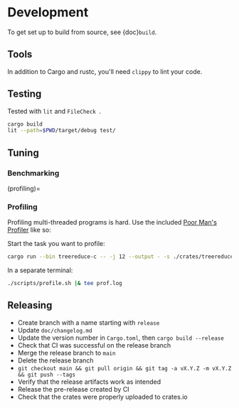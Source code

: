 # Development

To get set up to build from source, see {doc}`build`.

## Tools

In addition to Cargo and rustc, you'll need `clippy` to lint your code.

## Testing

Tested with `lit` and `FileCheck `. 

```sh
cargo build
lit --path=$PWD/target/debug test/
```

## Tuning

### Benchmarking

(profiling)=
### Profiling

Profiling multi-threaded programs is hard. Use the included [Poor Man's
Profiler][poor-man] like so:

Start the task you want to profile:

```sh
cargo run --bin treereduce-c -- -j 12 --output - -s ./crates/treereduce/benches/c/hello-world-big.c 'clang -o /dev/null @@.c'
```

In a separate terminal:

```sh
./scripts/profile.sh |& tee prof.log
```

## Releasing

- Create branch with a name starting with `release`
- Update `doc/changelog.md`
- Update the version number in `Cargo.toml`, then `cargo build --release`
- Check that CI was successful on the release branch
- Merge the release branch to `main`
- Delete the release branch
- `git checkout main && git pull origin && git tag -a vX.Y.Z -m vX.Y.Z && git push --tags`
- Verify that the release artifacts work as intended
- Release the pre-release created by CI
- Check that the crates were properly uploaded to crates.io

[poor-man]: http://poormansprofiler.org/
